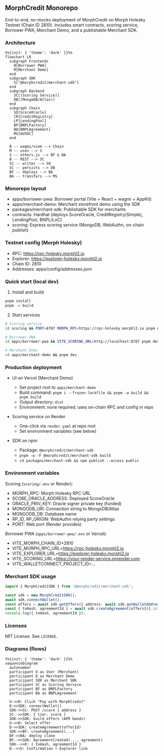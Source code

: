 ## MorphCredit Monorepo

End-to-end, no-mocks deployment of MorphCredit on Morph Holesky Testnet (Chain ID 2810). Includes smart contracts, scoring service, Borrower PWA, Merchant Demo, and a publishable Merchant SDK.

### Architecture

```mermaid
%%{init: { 'theme': 'dark' }}%%
flowchart LR
  subgraph Frontends
    B[Borrower PWA]
    M[Merchant Demo]
  end
  subgraph SDK
    S["@morphcredit/merchant-sdk"]
  end
  subgraph Backend
    SC[(Scoring Service)]
    DB[(MongoDB/Atlas)]
  end
  subgraph Chain
    SO[ScoreOracle]
    CR[CreditRegistry]
    LP[LendingPool]
    BF[BNPLFactory]
    BA[BNPLAgreement]
    MS[mUSDC]
  end

  B -- wagmi/viem --> Chain
  M -- uses --> S
  S -- ethers.js --> BF & BA
  B -- REST --> SC
  SC -- writes --> SO
  SC -- persists --> DB
  BF -- deploys --> BA
  BA -- transfers --> MS
```

### Monorepo layout

- apps/borrower-pwa: Borrower portal (Vite + React + wagmi + AppKit)
- apps/merchant-demo: Merchant storefront demo using the SDK
- packages/merchant-sdk: Publishable SDK for merchants
- contracts: Hardhat (deploys ScoreOracle, CreditRegistry(Simple), LendingPool, BNPL/LoC)
- scoring: Express scoring service (MongoDB, WebAuthn, on-chain publish)

### Testnet config (Morph Holesky)

- RPC: https://rpc-holesky.morphl2.io
- Explorer: https://explorer-holesky.morphl2.io
- Chain ID: 2810
- Addresses: apps/config/addresses.json

### Quick start (local dev)

1) Install and build

```bash
pnpm install
pnpm -w build
```

2) Start services

```bash
# Scoring service
cd scoring && PORT=8787 MORPH_RPC=https://rpc-holesky.morphl2.io pnpm dev

# Borrower PWA
cd apps/borrower-pwa && VITE_SCORING_URL=http://localhost:8787 pnpm dev

# Merchant Demo
cd apps/merchant-demo && pnpm dev
```

### Production deployment

- UI on Vercel (Merchant Demo)
  - Set project root to `apps/merchant-demo`
  - Build command: `pnpm i --frozen-lockfile && pnpm -w build && pnpm build`
  - Output directory: `dist`
  - Environment: none required; uses on-chain RPC and config in repo

- Scoring service on Render
  - One-click via `render.yaml` at repo root
  - Set environment variables (see below)

- SDK on npm
  - Package: `@morphcredit/merchant-sdk`
  - `pnpm -w -F @morphcredit/merchant-sdk build`
  - `cd packages/merchant-sdk && npm publish --access public`

### Environment variables

Scoring (`scoring/.env` or Render):
- MORPH_RPC: Morph Holesky RPC URL
- SCORE_ORACLE_ADDRESS: Deployed ScoreOracle
- ORACLE_PRIV_KEY: Oracle signer private key (funded)
- MONGODB_URI: Connection string to MongoDB/Atlas
- MONGODB_DB: Database name
- RP_ID, RP_ORIGIN: WebAuthn relying party settings
- PORT: Web port (Render provides)

Borrower PWA (`apps/borrower-pwa/.env` or Vercel):
- VITE_MORPH_CHAIN_ID=2810
- VITE_MORPH_RPC_URL=https://rpc-holesky.morphl2.io
- VITE_EXPLORER_URL=https://explorer-holesky.morphl2.io
- VITE_SCORING_URL=https://your-render-service.onrender.com
- VITE_WALLETCONNECT_PROJECT_ID=...

### Merchant SDK usage

```ts
import { MorphCreditSDK } from '@morphcredit/merchant-sdk';

const sdk = new MorphCreditSDK();
await sdk.connectWallet();
const offers = await sdk.getOffers({ address: await sdk.getWalletAddress()!, amount: 499.99 });
const { txHash, agreementId } = await sdk.createAgreement(offers[0].id);
console.log({ txHash, agreementId });
```

### Licenses

MIT License. See `LICENSE`.

### Diagrams (flows)

```mermaid
%%{init: { 'theme': 'dark' }}%%
sequenceDiagram
  autonumber
  participant U as User (Merchant)
  participant D as Merchant Demo
  participant SDK as Merchant SDK
  participant SC as Scoring Service
  participant BF as BNPLFactory
  participant BA as BNPLAgreement

  U->>D: Click "Pay with MorphCredit"
  D->>SDK: connectWallet()
  SDK->>SC: POST /score { address }
  SC-->>SDK: { tier, score }
  SDK->>SDK: build offers (APR bands)
  U->>D: Select offer
  D->>SDK: createAgreement(offerId)
  SDK->>BF: createAgreement(...)
  BF->>BA: deploy clone
  BF-->>SDK: AgreementCreated(..., agreement)
  SDK-->>D: { txHash, agreementId }
  D-->>U: Confirmation + Explorer link
```


